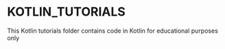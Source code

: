 # KOTLIN_TUTORIALS
This Kotlin tutorials folder contains code in Kotlin for educational purposes only
